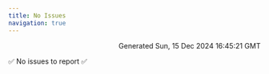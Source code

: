 ```yaml
---
title: No Issues
navigation: true
---
```


<p style="text-align:right;color:#cccs">
Generated Sun, 15 Dec 2024 16:45:21 GMT
</p>
<p>✅ No issues to report ✅</p>



